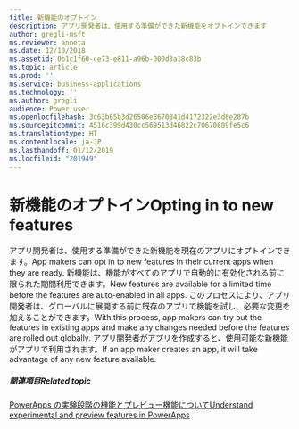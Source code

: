 ```yaml
---
title: 新機能のオプトイン
description: アプリ開発者は、使用する準備ができた新機能をオプトインできます
author: gregli-msft
ms.reviewer: anneta
ms.date: 12/10/2018
ms.assetid: 0b1c1f60-ce73-e811-a96b-000d3a18c83b
ms.topic: article
ms.prod: ''
ms.service: business-applications
ms.technology: ''
ms.author: gregli
audience: Power user
ms.openlocfilehash: 3c63b65b3d26506e8670841d4172322e3d0e287b
ms.sourcegitcommit: 4516c399d430cc569513d46822c70670809fe5c6
ms.translationtype: HT
ms.contentlocale: ja-JP
ms.lasthandoff: 01/12/2019
ms.locfileid: "201949"
---
```

# <a name="opting-in-to-new-features"></a><span data-ttu-id="af8e0-103">新機能のオプトイン</span><span class="sxs-lookup"><span data-stu-id="af8e0-103">Opting in to new features</span></span>




<span data-ttu-id="af8e0-104">アプリ開発者は、使用する準備ができた新機能を現在のアプリにオプトインできます。</span><span class="sxs-lookup"><span data-stu-id="af8e0-104">App makers can opt in to new features in their current apps when they are ready.</span></span> <span data-ttu-id="af8e0-105">新機能は、機能がすべてのアプリで自動的に有効化される前に限られた期間利用できます。</span><span class="sxs-lookup"><span data-stu-id="af8e0-105">New features are available for a limited time before the features are auto-enabled in all apps.</span></span> <span data-ttu-id="af8e0-106">このプロセスにより、アプリ開発者は、グローバルに展開する前に既存のアプリで機能を試し、必要な変更を加えることができます。</span><span class="sxs-lookup"><span data-stu-id="af8e0-106">With this process, app makers can try out the features in existing apps and make any changes needed before the features are rolled out globally.</span></span> <span data-ttu-id="af8e0-107">アプリ開発者がアプリを作成すると、使用可能な新機能がアプリで利用されます。</span><span class="sxs-lookup"><span data-stu-id="af8e0-107">If an app maker creates an app, it will take advantage of any new feature available.</span></span>

##### <a name="related-topic"></a><span data-ttu-id="af8e0-108">関連項目</span><span class="sxs-lookup"><span data-stu-id="af8e0-108">Related topic</span></span>

[<span data-ttu-id="af8e0-109">PowerApps の実験段階の機能とプレビュー機能について</span><span class="sxs-lookup"><span data-stu-id="af8e0-109">Understand experimental and preview features in PowerApps</span></span>](https://docs.microsoft.com/powerapps/maker/canvas-apps/working-with-experimental)

